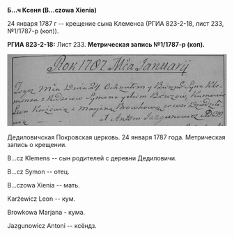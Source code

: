 **Б...ч Ксеня (B\...czowa Xienia)**

24 января 1787 г -- крещение сына Клеменса (РГИА 823-2-18, лист 233,
№1/1787-р (коп)).

**РГИА 823-2-18:** Лист 233. **Метрическая запись №1/1787-р (коп).**

![](./media/df0fb9fed011334b1b79dfaf6d953f0919b8a942.png)

Дедиловичская Покровская церковь. 24 января 1787 года. Метрическая
запись о крещении.

B\...cz Klemens -- сын родителей с деревни Дедиловичи.

B\...cz Symon -- отец.

B\...czowa Xienia -- мать.

Karżewicz Leon -- кум.

Browkowa Marjana - кума.

Jazgunowicz Antoni -- ксёндз.
